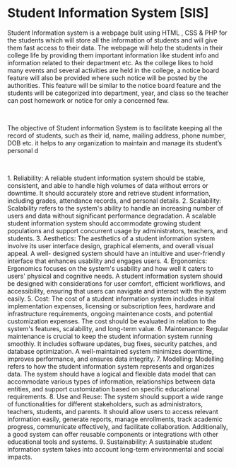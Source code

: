 <h1> Student Information System [SIS]</h1>

<p>Student Information system is a webpage bulit using HTML , CSS & PHP for the 
students which will store all the information of students and 
will give them fast access to their data. The webpage will help 
the students in their college life by providing them important 
information like student info and information related to their 
department etc. As the college likes to hold many events and 
several activities are held in the college, a notice board feature 
will also be provided where such notice will be posted by the 
authorities. This feature will be similar to the notice board 
feature and the students will be categorized into department, 
year, and class so the teacher can post homework or notice for 
only a concerned few. 
</p>
<br>
<p>The objective of Student information System is to 
facilitate keeping all the record of students, such as their id, 
name, mailing address, phone number, DOB etc. it helps to any 
organization to maintain and manage its student’s personal d
</p>
<br>
<p>
1. Reliability: A reliable student information system should be stable, consistent, 
and able to handle high volumes of data without errors or downtime. It should 
accurately store and retrieve student information, including grades, 
attendance records, and personal details.
2. Scalability: Scalability refers to the system's ability to handle an increasing 
number of users and data without significant performance degradation. A 
scalable student information system should accommodate growing student 
populations and support concurrent usage by administrators, teachers, and 
students.
3. Aesthetics: The aesthetics of a student information system involve its user 
interface design, graphical elements, and overall visual appeal. A well-
designed system should have an intuitive and user-friendly interface that 
enhances usability and engages users.
4. Ergonomics: Ergonomics focuses on the system's usability and how well it 
caters to users' physical and cognitive needs. A student information system 
should be designed with considerations for user comfort, efficient workflows, 
and accessibility, ensuring that users can navigate and interact with the system 
easily.
5. Cost: The cost of a student information system includes initial implementation 
expenses, licensing or subscription fees, hardware and infrastructure 
requirements, ongoing maintenance costs, and potential customization 
expenses. The cost should be evaluated in relation to the system's features, 
scalability, and long-term value.
6. Maintenance: Regular maintenance is crucial to keep the student information 
system running smoothly. It includes software updates, bug fixes, security 
patches, and database optimization. A well-maintained system minimizes 
downtime, improves performance, and ensures data integrity.
7. Modelling: Modelling refers to how the student information system represents 
and organizes data. The system should have a logical and flexible data model 
that can accommodate various types of information, relationships between 
data entities, and support customization based on specific educational 
requirements.
8. Use and Reuse: The system should support a wide range of functionalities for 
different stakeholders, such as administrators, teachers, students, and parents. 
It should allow users to access relevant information easily, generate reports, 
manage enrollments, track academic progress, communicate effectively, and 
facilitate collaboration. Additionally, a good system can offer reusable 
components or integrations with other educational tools and systems.
9. Sustainability: A sustainable student information system takes into account 
long-term environmental and social impacts.
</p>
